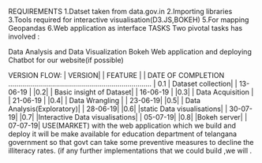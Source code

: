 REQUIREMENTS
1.Datset taken from data.gov.in
2.Importing libraries
3.Tools required for interactive visualisation(D3.JS,BOKEH)
5.For mapping Geopandas
6.Web application as interface
TASKS
Two pivotal tasks has involved :

Data Analysis and Data Visualization
Bokeh
Web application and deploying
Chatbot for our website(if possible)

VERSION FLOW:
    | VERSION|     | FEATURE |                         | DATE OF COMPLETION 
    ........................................................................
     | 0.1         | Dataset collection|               | 13-06-19 |
     |0.2|         | Basic insight of Dataset|         | 16-06-19 |
     |0.3|         | Data Acquisition        |         | 21-06-19 |
     |0.4|         | Data Wrangling          |         | 23-06-19|
     |0.5|         | Data Analysis(Exploratory)|       | 28-06-19|
     |0.6|         |static Data visualisations|        | 30-07-19|
     |0.7|         |Interactive Data visualisations|   | 05-07-19|
     |0.8|         |Bokeh server|                      | 07-07-19|
USE(MARKET)
with the web application which we build and deploy it will be make available for  education department of telangana government so that govt can take some preventive measures to decline the illiteracy rates.
(if any further implementations that we could build ,we will .